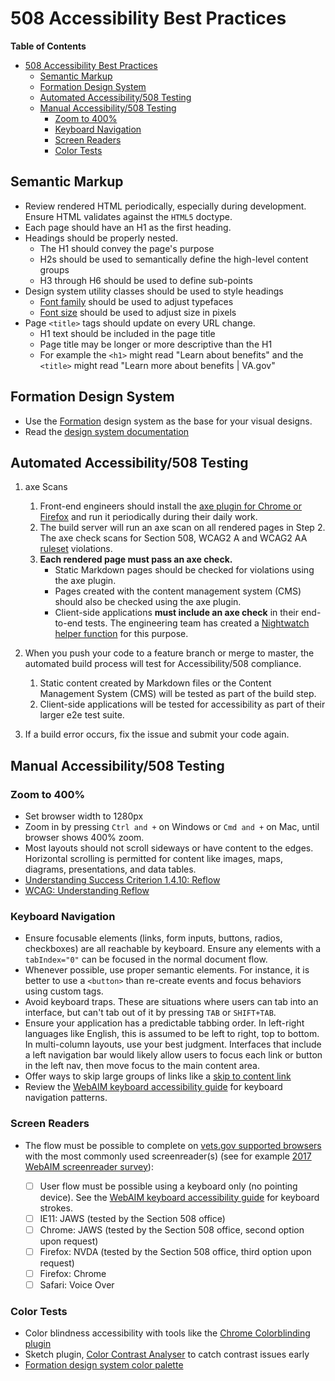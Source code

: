 # 508 Accessibility Best Practices

**Table of Contents**

- [508 Accessibility Best Practices](#508-accessibility-best-practices)
  - [Semantic Markup](#semantic-markup)
  - [Formation Design System](#formation-design-system)
  - [Automated Accessibility/508 Testing](#automated-accessibility508-testing)
  - [Manual Accessibility/508 Testing](#manual-accessibility508-testing)
    - [Zoom to 400%](#zoom-to-400)
    - [Keyboard Navigation](#keyboard-navigation)
    - [Screen Readers](#screen-readers)
    - [Color Tests](#color-tests)

## Semantic Markup

- Review rendered HTML periodically, especially during development. Ensure HTML validates against the `HTML5` doctype.
- Each page should have an H1 as the first heading.
- Headings should be properly nested.
  - The H1 should convey the page's purpose
  - H2s should be used to semantically define the high-level content groups
  - H3 through H6 should be used to define sub-points
- Design system utility classes should be used to style headings
  - [Font family](https://design.va.gov/utilities/font-family) should be used to adjust typefaces
  - [Font size](https://design.va.gov/utilities/font-size) should be used to adjust size in pixels
- Page `<title>` tags should update on every URL change.
  - H1 text should be included in the page title
  - Page title may be longer or more descriptive than the H1
  - For example the `<h1>` might read "Learn about benefits" and the `<title>` might read "Learn more about benefits | VA.gov"

## Formation Design System

- Use the [Formation](https://github.com/department-of-veterans-affairs/veteran-facing-services-tools) design system as the base for your visual designs.
- Read the [design system documentation](https://design.va.gov/)

## Automated Accessibility/508 Testing

1. axe Scans

   1. Front-end engineers should install the [axe plugin for Chrome or Firefox](https://deque.com/axe) and run it periodically during their daily work.
   2. The build server will run an axe scan on all rendered pages in Step 2. The axe check scans for Section 508, WCAG2 A and WCAG2 AA [ruleset](https://dequeuniversity.com/rules/axe/) violations.
   3. **Each rendered page must pass an axe check.**
      * Static Markdown pages should be checked for violations using the axe plugin.
      * Pages created with the content management system (CMS) should also be checked using the axe plugin.
      * Client-side applications **must include an axe check** in their end-to-end tests. The engineering team has created a [Nightwatch helper function](https://github.com/department-of-veterans-affairs/vets-website/blob/master/src/platform/testing/e2e/nightwatch-commands/axeCheck.js) for this purpose.

2. When you push your code to a feature branch or merge to master, the automated build process will test for Accessibility/508 compliance.
   1. Static content created by Markdown files or the Content Management System (CMS) will be tested as part of the build step.
   2. Client-side applications will be tested for accessibility as part of their larger e2e test suite.

3. If a build error occurs, fix the issue and submit your code again.

## Manual Accessibility/508 Testing

### Zoom to 400%

- Set browser width to 1280px
- Zoom in by pressing `Ctrl and +` on Windows or `Cmd and +` on Mac, until browser shows 400% zoom.
- Most layouts should not scroll sideways or have content to the edges. Horizontal scrolling is permitted for content like images, maps, diagrams, presentations, and data tables.
- [Understanding Success Criterion 1.4.10: Reflow](https://www.w3.org/WAI/WCAG21/Understanding/reflow.html)
- [WCAG: Understanding Reflow](https://www.w3.org/WAI/WCAG21/Understanding/reflow.html)

### Keyboard Navigation

- Ensure focusable elements (links, form inputs, buttons, radios, checkboxes) are all reachable by keyboard. Ensure any elements with a `tabIndex="0"` can be focused in the normal document flow.
- Whenever possible, use proper semantic elements. For instance, it is better to use a `<button>` than re-create events and focus behaviors using custom tags.
- Avoid keyboard traps. These are situations where users can tab into an interface, but can't tab out of it by pressing `TAB` or `SHIFT+TAB`.
- Ensure your application has a predictable tabbing order. In left-right languages like English, this is assumed to be left to right, top to bottom. In multi-column layouts, use your best judgment. Interfaces that include a left navigation bar would likely allow users to focus each link or button in the left nav, then move focus to the main content area.
- Offer ways to skip large groups of links like a [skip to content link](https://webaim.org/techniques/skipnav/)
- Review the [WebAIM keyboard accessibility guide](https://webaim.org/techniques/keyboard/) for keyboard navigation patterns.

### Screen Readers

- The flow must be possible to complete on [vets.gov supported browsers](https://github.com/department-of-veterans-affairs/vets.gov-team/blob/master/Practice%20Areas/Engineering/DocumentedDecisions/Browser%20Support.md) with the most commonly used screenreader(s) (see for example [2017 WebAIM screenreader survey](https://webaim.org/projects/screenreadersurvey7/)):

  - [ ] User flow must be possible using a keyboard only (no pointing device). See the [WebAIM keyboard accessibility guide](https://webaim.org/techniques/keyboard/) for keyboard strokes.
  - [ ] IE11: JAWS (tested by the Section 508 office)
  - [ ] Chrome: JAWS (tested by the Section 508 office, second option upon request)
  - [ ] Firefox: NVDA (tested by the Section 508 office, third option upon request)
  - [ ] Firefox: Chrome
  - [ ] Safari: Voice Over

### Color Tests

- Color blindness accessibility with tools like the [Chrome Colorblinding plugin](https://chrome.google.com/webstore/detail/colorblinding/dgbgleaofjainknadoffbjkclicbbgaa?hl=en)
- Sketch plugin, [Color Contrast Analyser](https://github.com/getflourish/Sketch-Color-Contrast-Analyser) to catch contrast issues early
- [Formation design system color palette](https://design.va.gov/design/color-palette)
